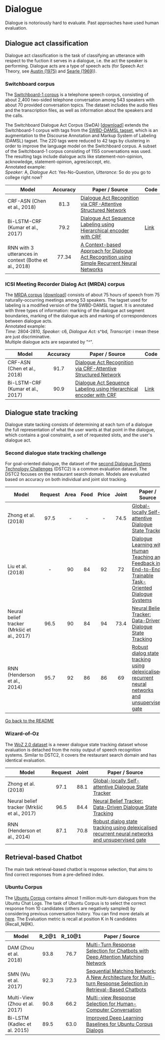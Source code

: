 # Dialogue

Dialogue is notoriously hard to evaluate. Past approaches have used human evaluation.

## Dialogue act classification

Dialogue act classification is the task of classifying an utterance with respect to the fuction it serves in a dialogue, i.e. the act the speaker is performing. Dialogue acts are a type of speech acts (for Speech Act Theory, see [Austin (1975)](http://www.hup.harvard.edu/catalog.php?isbn=9780674411524) and [Searle (1969)](https://www.cambridge.org/core/books/speech-acts/D2D7B03E472C8A390ED60B86E08640E7)).

### Switchboard corpus
The [Switchboard-1 corpus](https://catalog.ldc.upenn.edu/ldc97s62) is a telephone speech corpus, consisting of about 2,400 two-sided telephone conversation among 543 speakers with about 70 provided conversation topics. The dataset includes the audio files and the transcription files, as well as information about the speakers and the calls.

The Switchboard Dialogue Act Corpus (SwDA) [[download](https://web.stanford.edu/~jurafsky/swb1_dialogact_annot.tar.gz)] extends the Switchboard-1 corpus with tags from the [SWBD-DAMSL tagset](https://web.stanford.edu/~jurafsky/ws97/manual.august1.html), which is an augmentation to the Discourse Annotation and Markup System of Labeling (DAMSL) tagset. The 220 tags were reduced to 42 tags by clustering in order to improve the language model on the Switchboard corpus. A subset of the Switchboard-1 corpus consisting of 1155 conversations was used. The resulting tags include dialogue acts like statement-non-opinion, acknowledge, statement-opinion, agree/accept, etc.  
Annotated example:  
*Speaker:* A, *Dialogue Act:* Yes-No-Question, *Utterance:* So do you go to college right now?  

| Model           | Accuracy  |  Paper / Source | Code | 
| ------------- | :-----:| --- | --- |
| CRF-ASN (Chen et al., 2018) | 81.3 | [Dialogue Act Recognition via CRF-Attentive Structured Network](https://arxiv.org/abs/1711.05568) | |
| Bi-LSTM-CRF (Kumar et al., 2017) | 79.2 | [Dialogue Act Sequence Labeling using Hierarchical encoder with CRF](https://arxiv.org/abs/1709.04250) | [Link](https://github.com/YanWenqiang/HBLSTM-CRF) |
| RNN with 3 utterances in context (Bothe et al., 2018) | 77.34 | [A Context-based Approach for Dialogue Act Recognition using Simple Recurrent Neural Networks](https://arxiv.org/abs/1805.06280) | | 


### ICSI Meeting Recorder Dialog Act (MRDA) corpus
The [MRDA corpus](http://www1.icsi.berkeley.edu/Speech/mr/) [[download](http://www.icsi.berkeley.edu/~ees/dadb/icsi_mrda+hs_corpus_050512.tar.gz)] consists of about 75 hours of speech from 75 naturally-occurring meetings among 53 speakers. The tagset used for labeling is a modified version of the SWBD-DAMSL tagset. It is annotated with three types of information: marking of the dialogue act segment boundaries, marking of the dialogue acts and marking of correspondences between dialogue acts.   
Annotated example:  
*Time:* 2804-2810, *Speaker:* c6, *Dialogue Act:* s^bd, *Transcript:* i mean these are just discriminative.  
Multiple dialogue acts are separated by "^".

| Model           | Accuracy  |  Paper / Source | Code | 
| ------------- | :-----:| --- | --- | 
| CRF-ASN (Chen et al., 2018) | 91.7 | [Dialogue Act Recognition via CRF-Attentive Structured Network](https://arxiv.org/abs/1711.05568) | |
| Bi-LSTM-CRF (Kumar et al., 2017) | 90.9 | [Dialogue Act Sequence Labeling using Hierarchical encoder with CRF](https://arxiv.org/abs/1709.04250) | [Link](https://github.com/YanWenqiang/HBLSTM-CRF) |

## Dialogue state tracking

Dialogue state tacking consists of determining at each turn of a dialogue the
full representation of what the user wants at that point in the dialogue,
which contains a goal constraint, a set of requested slots, and the user's dialogue act.

### Second dialogue state tracking challenge

For goal-oriented dialogue, the dataset of the [second Dialogue Systems Technology Challenges](http://www.aclweb.org/anthology/W14-4337)
(DSTC2) is a common evaluation dataset. The DSTC2 focuses on the restaurant search domain. Models are
evaluated based on accuracy on both individual and joint slot tracking.

| Model           | Request | Area  |  Food  |  Price  |  Joint  |  Paper / Source |
| ------------- | :-----: | :-----:| :-----:| :-----:| :-----:| --- |
| Zhong et al. (2018) | 97.5 | - | - | - | 74.5| [Global-locally Self-attentive Dialogue State Tracker](https://arxiv.org/abs/1805.09655) |
| Liu et al. (2018) | - | 90 | 84 | 92 | 72 | [Dialogue Learning with Human Teaching and Feedback in End-to-End Trainable Task-Oriented Dialogue Systems](https://arxiv.org/abs/1804.06512) |
| Neural belief tracker (Mrkšić et al., 2017) | 96.5 | 90 | 84 | 94 | 73.4 | [Neural Belief Tracker: Data-Driven Dialogue State Tracking](https://arxiv.org/abs/1606.03777) |
| RNN (Henderson et al., 2014) | 95.7 | 92 | 86 | 86 | 69 | [Robust dialog state tracking using delexicalised recurrent neural networks and unsupervised gate](http://svr-ftp.eng.cam.ac.uk/~sjy/papers/htyo14.pdf) | 

[Go back to the README](../README.md)

### Wizard-of-Oz

The [WoZ 2.0 dataset](https://arxiv.org/pdf/1606.03777.pdf) is a newer dialogue state tracking dataset whose evaluation is detached from the noisy output of speech recognition systems. Similar to DSTC2, it covers the restaurant search domain and has identical evaluation.


| Model           | Request  |  Joint  |  Paper / Source |
| ------------- |  :-----:| :-----:| --- |
| Zhong et al. (2018) | 97.1 | 88.1 | [Global-locally Self-attentive Dialogue State Tracker](https://arxiv.org/abs/1805.09655) |
| Neural belief tracker (Mrkšić et al., 2017) | 96.5 | 84.4 | [Neural Belief Tracker: Data-Driven Dialogue State Tracking](https://arxiv.org/abs/1606.03777) |
| RNN (Henderson et al., 2014) | 87.1 | 70.8 | [Robust dialog state tracking using delexicalised recurrent neural networks and unsupervised gate](http://svr-ftp.eng.cam.ac.uk/~sjy/papers/htyo14.pdf) | 

## Retrieval-based Chatbot
The main task retrieval-based chatbot is response selection, that aims to find correct responses from a pre-defined index. 
### Ubuntu Corpus
The [Ubuntu Corpus](https://arxiv.org/pdf/1506.08909.pdf) contains almost 1 million multi-turn dialogues from the Ubuntu Chat Logs. The task of Ubuntu Corpus is to select the correct response from 10 candidates (others are negatively sampled) by considering previous conversation history. You can find more details at [here](https://github.com/ryan-lowe/Ubuntu-Dialogue-Generationv2). The Evaluation metric is recall at position K in N candidates (Recall_N@K). 

| Model           | R_2@1  |  R_10@1   |  Paper / Source |
| -------------   |    :---------: | :---------:|---------------|
| DAM (Zhou et al. 2018) | 93.8 | 76.7| [Multi-Turn Response Selection for Chatbots with Deep Attention Matching Network](http://www.aclweb.org/anthology/P18-1103) |
| SMN (Wu et al. 2017) | 92.3 | 72.3| [Sequential Matching Network: A New Architecture for Multi-turn Response Selection in Retrieval-Based Chatbots](https://arxiv.org/pdf/1612.01627.pdf) |
| Multi-View (Zhou et al. 2017) | 90.8 | 66.2 | [Multi-view Response Selection for Human-Computer Conversation](https://aclweb.org/anthology/D16-1036) |
| Bi-LSTM (Kadlec et al. 2015) | 89.5 | 63.0 | [Improved Deep Learning Baselines for Ubuntu Corpus Dialogs](https://arxiv.org/pdf/1510.03753.pdf) |


